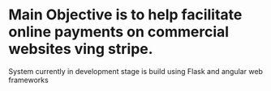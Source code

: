 # Main Objective is to help facilitate online payments on commercial websites ving stripe.

System currently in development stage is build using Flask and angular web frameworks
